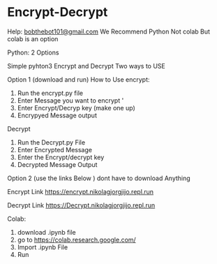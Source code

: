 # Encrypt-Decrypt
Help: bobthebot101@gmail.com
We Recommend Python Not colab But colab is an option 


Python: 2 Options 

Simple pyhton3 Encrypt and Decrypt 
Two ways to USE

Option 1 (download and run)
How to Use 
encrypt: 
1. Run the encrypt.py file
2. Enter Message you want to encrypt '
3. Enter Encrypt/Decryp key (make one up) 
4. Encrypyed Message output 

Decrypt 
1. Run the Decrypt.py File 
2. Enter Encrypted Message
3. Enter the Encrypt/decrypt key
4. Decrypted Message Output

Option 2 (use the links Below )
dont have to download Anything 

Encrypt Link 
https://encrypt.nikolagjorgjijo.repl.run

Decrypt Link 
https://Decrypt.nikolagjorgjijo.repl.run


Colab:
1. download .ipynb file 
2. go to https://colab.research.google.com/
3. Import .ipynb File 
4. Run 

